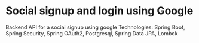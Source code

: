 # Social signup and login using Google
Backend API for a social signup using google
Technologies: Spring Boot, Spring Security, Spring OAuth2, Postgresql, Spring Data JPA, Lombok
